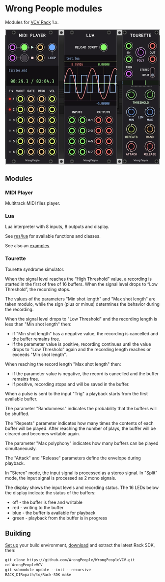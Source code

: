 # Wrong People modules

Modules for [VCV Rack](https://vcvrack.com/) 1.x.

![screenshot](./screenshots/all.jpg)


## Modules


### MIDI Player

Multitrack MIDI files player.


### Lua

Lua interpreter with 8 inputs, 8 outputs and display.

See [res/lua](./res/lua/api.lua) for available functions and classes.

See also an [examples](./res/lua/examples).


### Tourette

Tourette syndrome simulator.

When the signal level reaches the “High Threshold” value, a recording is started in the first of free of 16 buffers.
When the signal level drops to “Low Threshold”, the recording stops.

The values of the parameters "Min shot length" and "Max shot length" are taken modulo, while the sign (plus or minus) determines the behavior during the recording.

When the signal level drops to "Low Threshold" and the recording length is less than "Min shot length" then:
* if "Min shot length" has a negative value, the recording is cancelled and the buffer remains free.
* if the parameter value is positive, recording continues until the value drops to "Low Threshold" again and the recording length reaches or exceeds "Min shot length".

When reaching the record length "Max shot length" then:
* if the parameter value is negative, the record is cancelled and the buffer remains free.
* if positive, recording stops and will be saved in the buffer.

When a pulse is sent to the input "Trig" a playback starts from the first available buffer.

The parameter "Randomness" indicates the probability that the buffers will be shuffled.

The "Repeats" parameter indicates how many times the contents of each buffer will be played.
After reaching the number of plays, the buffer will be cleared and becomes writable again.

The parameter "Max polyphony" indicates how many buffers can be played simultaneously.

The "Attack" and "Release" parameters define the envelope during playback.

In "Stereo" mode, the input signal is processed as a stereo signal.
In "Split" mode, the input signal is processed as 2 mono signals.

The display shows the input levels and recording status.
The 16 LEDs below the display indicate the status of the buffers:
* off - the buffer is free and writable
* red - writing to the buffer
* blue - the buffer is available for playback
* green - playback from the buffer is in progress



## Building

[Set up](https://vcvrack.com/manual/Building.html#setting-up-your-development-environment) your build environment, [download](https://vcvrack.com/downloads/) and extract the latest Rack SDK, then:

```
git clone https://github.com/WrongPeople/WrongPeopleVCV.git
cd WrongPeopleVCV
git submodule update --init --recursive
RACK_DIR=path/to/Rack-SDK make
```
